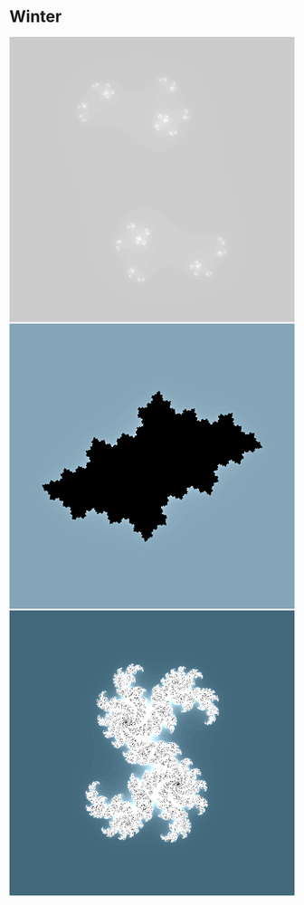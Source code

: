 # Winter

![crusty-fudge-7737.png](crusty-fudge-7737.png)
![delicious-carrot-0964.png](delicious-carrot-0964.png)
![dinosaur-arm-1051.png](dinosaur-arm-1051.png)

